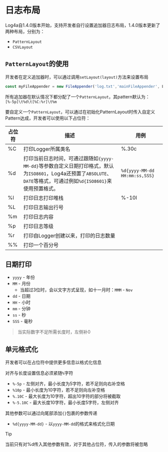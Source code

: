 # 日志布局 <Badge type="tip" text="1.4.0 +" />

Log4a自1.4.0版本开始，支持开发者自行设置追加器日志布局，1.4.0版本更新了两种布局，分别为：

- `PatternLayout`
- `CSVLayout`

## `PatternLayout`的使用

开发者在定义追加器时，可以通过调用`setLayout(layout)`方法来设置布局

```ts
const myFileAppender = new FileAppender('log.txt','mainFileAppender', Level.ALL).setLayout(new PatternLayout());
```

所有追加器在默认情况下都分配了一个`PatternLayout`，其pattern默认为：`[%-5p]\t%d\t[%C:%r]\t%m`

要自定义一个`PatternLayout`，可以通过在初始化PatternLayout时传入自定义Pattern达成，开发者可以使用以下占位符：

| 占位符 | 描述                                                                                                                                                                  | 用例                        |
| ------ | --------------------------------------------------------------------------------------------------------------------------------------------------------------------- | --------------------------- |
| %C     | 打印Logger所属类名                                                                                                                                                    | %.30c                       |
| %d     | 打印当前日志时间，可通过跟随如`{yyyy-MM-dd}`等参数自定义日期打印格式，默认为`ISO8601`，Log4a还预置了`ABSOLUTE`、`DATE`等格式，可通过例如`%d{ISO8601}`来使用预置格式。 | `%d{yyyy-MM-dd HH:mm:ss,SSS}` |
| %l     | 打印日志打印堆栈                                                                                                                                                      | %-10l                       |
| %L     | 打印日志输出行号                                                                                                                                                      |                             |
| %m     | 打印日志内容                                                                                                                                                          |                             |
| %p     | 打印日志等级                                                                                                                                                          |                             |
| %r     | 打印自Logger创建以来，打印的日志数量                                                                                                                                  |                             |
| %%     | 打印一个百分号                                                                                                                                                        |                             |

## 日期打印

- `yyyy` - 年份
- `MM` - 月份
  - 当超过3位时，会以文字方式呈现，如十一月时：`MMM` - `Nov`
- `dd` - 日期
- `HH` - 小时
- `mm` - 分钟
- `ss` - 秒
- `SSS` - 毫秒

> 当实际数字不足所需长度时，左侧补0

## 单元格式化

开发者可以在占位符中提供更多信息以格式化信息

对齐与长度设置信息必须紧随`%`字符

- `%-5p` - 左侧对齐，最小长度为5字符，若不足则向右补空格
- `%10p` - 最小长度为10字符，若不足则向左补空格
- `%.10C` - 最大长度为10字符，超出10字符的部分将被截取
- `%-5.10C` - 最大长度10字符，最小长度5字符，左侧对齐

其他参数可以通过向尾部添加`{}`包裹的参数传递

- `%d{yyyy-MM-dd}` - 以`yyyy-MM-dd`的格式来格式化日期

> [!TIP]
> 当前只有对%d传入其他参数有效，对于其他占位符，传入的参数将被忽略